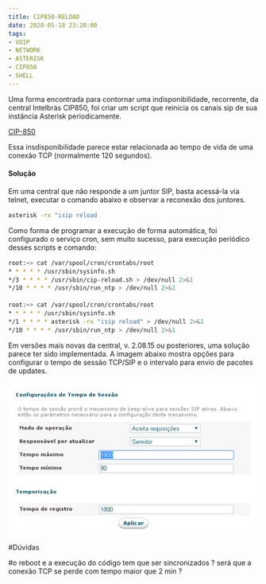```yaml
---
title: CIP850-RELOAD
date: 2020-05-18 23:20:00
tags:
- VOIP
- NETWORK
- ASTERISK
- CIP850
- SHELL
---
```



Uma forma encontrada para contornar uma indisponibilidade, recorrente, da central Intelbrás CIP850, foi criar um script que reinicia os canais sip de sua instância Asterisk periodicamente.

[CIP-850]

Essa insdisponibilidade parece estar relacionada ao tempo de vida de uma conexão TCP (normalmente 120 segundos).

#### Solução
Em uma central que não responde a um juntor SIP, basta acessá-la via telnet, executar o comando abaixo e observar a reconexão dos juntores.



```sh
asterisk -rx "isip reload
```

Como forma de programar a execução de forma automática, foi configurado o serviço cron, sem muito sucesso, para execução periódico desses scripts e  comando:


```sh
root:~> cat /var/spool/cron/crontabs/root
* * * * * /usr/sbin/sysinfo.sh
*/3 * * * * /usr/sbin/cip-reload.sh > /dev/null 2>&1
*/10 * * * * /usr/sbin/run_ntp > /dev/null 2>&1

root:~> cat /var/spool/cron/crontabs/root
* * * * * /usr/sbin/sysinfo.sh
*/1 * * * * asterisk -rx "isip reload" > /dev/null 2>&1
*/10 * * * * /usr/sbin/run_ntp > /dev/null 2>&1
```

Em versões mais novas da central, v. 2.08.15 ou posteriores, uma solução parece ter sido implementada. A imagem abaixo mostra opções para configurar o tempo de sessão TCP/SIP e o intervalo para envio de pacotes de updates.


![Figura 1: Configuração de tempos de vida (keep alive) da conexão TCP/SIP a um juntor](/images/02.png)


#Dúvidas

#o reboot e a execução do código tem que ser sincronizados ? será que a conexão TCP se perde com tempo maior que 2 min ?



[CIP-850]: /images/02.png

